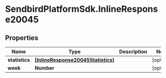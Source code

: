 # SendbirdPlatformSdk.InlineResponse20045

## Properties

Name | Type | Description | Notes
------------ | ------------- | ------------- | -------------
**statistics** | [**[InlineResponse20045Statistics]**](InlineResponse20045Statistics.md) |  | [optional] 
**week** | **Number** |  | [optional] 



